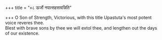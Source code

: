 +++
title = "०८ ऊर्जो नपात्सहसावन्निति"

+++
O Son of Strength, Victorious, with this title Upastuta's most potent voice reveres thee.  
     Blest with brave sons by thee we will extol thee, and lengthen out the days of our existence.
